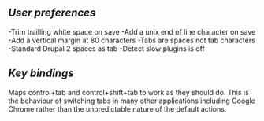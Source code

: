 *User preferences*
--------------------------------------------------------------------------
-Trim trailling white space on save
-Add a unix end of line character on save
-Add a vertical margin at 80 characters
-Tabs are spaces not tab characters
-Standard Drupal 2 spaces as tab
-Detect slow plugins is off

*Key bindings*
--------------------------------------------------------------------------
Maps control+tab and control+shift+tab to work as they should do. This is the behaviour of switching tabs in many other applications including Google Chrome rather than the unpredictable nature of the default actions.
